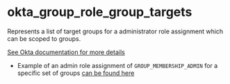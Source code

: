 # okta_group_role_group_targets

Represents a list of target groups for a administrator role assignment which can be scoped to groups.

[See Okta documentation for more details](https://developer.okta.com/docs/reference/api/roles/#group-administrator-role-group-targets)

- Example of an admin role assignment of `GROUP_MEMBERSHIP_ADMIN` for a specific set of
  groups [can be found here](./basic.tf)
